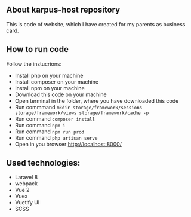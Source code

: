 ## About karpus-host repository

This is code of website, which I have created for my parents as business card.

## How to run code
Follow the instucrions: 
<ul>
    <li>Install php on your machine</li>
    <li>Install composer on your machine</li>
    <li>Install npm on your machine</li>
    <li>Download this code on your machine</li>
    <li>Open terminal in the folder, where you have downloaded this code</li>
    <li>Run commmand <code>mkdir storage/framework/sessions storage/framework/views storage/framework/cache -p</code></li>
    <li>Run command <code lang="sh">composer install </code></li>
    <li>Run command <code lang="sh">npm i </code></li>
    <li>Run command <code land="sh">npm run prod</code></li>
    <li>Run command <code lang="sh">php artisan serve </code></li>
    <li>Open in you browser <a href="http://localhost:8000/">http://localhost:8000/</a></li>
</ul>



## Used technologies:

<ul>
    <li>Laravel 8</li>
    <li>webpack</li>
    <li>Vue 2</li>
    <li>Vuex</li>
    <li>Vuetify UI</li>
    <li>SCSS</li>
<ul>
